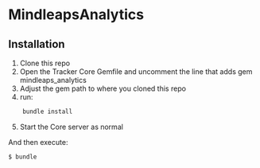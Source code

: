 # MindleapsAnalytics

## Installation
1. Clone this repo
2. Open the Tracker Core Gemfile and uncomment the line that adds gem mindleaps_analytics
3. Adjust the gem path to where you cloned this repo
4. run:
```bash
    bundle install
```
5. Start the Core server as normal


And then execute:
```bash
$ bundle
```
